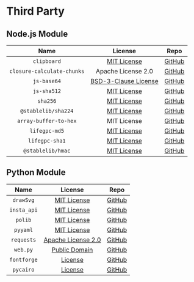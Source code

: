 # Third Party
## Node.js Module
| Name | License | Repo |
|:----:|:-------:|:---------:|
|`clipboard`|[MIT License](https://github.com/zenorocha/clipboard.js/blob/master/LICENSE)|[GitHub](https://github.com/zenorocha/clipboard.js)|
|`closure-calculate-chunks`|Apache License 2.0|[GitHub](https://github.com/ChadKillingsworth/closure-calculate-chunks)|
|`js-base64`|[BSD-3-Clause License](https://github.com/dankogai/js-base64/blob/main/LICENSE.md)|[GitHub](https://github.com/dankogai/js-base64)|
|`js-sha512`|[MIT License](https://github.com/emn178/js-sha512/blob/master/LICENSE.txt)|[GitHub](https://github.com/emn178/js-sha512)|
|`sha256`|[MIT License](https://www.npmjs.com/package/sha256#license)|[GitHub](https://github.com/cryptocoinjs/sha256)|
|`@stablelib/sha224`|[MIT License](https://github.com/StableLib/stablelib/blob/master/packages/sha224/LICENSE)|[GitHub](https://github.com/StableLib/stablelib/tree/master/packages/sha224)|
|`array-buffer-to-hex`|MIT License|[GitHub](https://github.com/LinusU/array-buffer-to-hex)|
|`lifegpc-md5`|[MIT License](https://github.com/lifegpc/lifegpc-md5/blob/master/LICENSE)|[GitHub](https://github.com/lifegpc/lifegpc-md5)|
|`lifegpc-sha1`|[MIT License](https://github.com/lifegpc/lifegpc-sha1/blob/master/LICENSE)|[GitHub](https://github.com/lifegpc/lifegpc-sha1)|
|`@stablelib/hmac`|[MIT License](https://github.com/StableLib/stablelib/blob/master/packages/hmac/LICENSE)|[GitHub](https://github.com/StableLib/stablelib/tree/master/packages/hmac)|
## Python Module
| Name | License | Repo |
|:----:|:-------:|:----:|
|`drawSvg`|[MIT License](https://github.com/cduck/drawSvg/blob/master/LICENSE.txt)|[GitHub](https://github.com/cduck/drawSvg)|
|`insta_api`|[MIT License](https://github.com/orlandodiaz/insta_api/blob/master/LICENSE)|[GitHub](https://github.com/orlandodiaz/insta_api)|
|`polib`|[MIT License](https://github.com/izimobil/polib/blob/master/LICENSE)|[GitHub](https://github.com/izimobil/polib)|
|`pyyaml`|[MIT License](https://github.com/yaml/pyyaml/blob/master/LICENSE)|[GitHub](https://github.com/yaml/pyyaml)|
|`requests`|[Apache License 2.0](https://github.com/psf/requests/blob/master/LICENSE)|[GitHub](https://github.com/psf/requests)|
|`web.py`|[Public Domain](https://github.com/webpy/webpy/blob/master/LICENSE.txt)|[GitHub](https://github.com/webpy/webpy)|
|`fontforge`|[License](https://github.com/fontforge/fontforge/blob/master/LICENSE)|[GitHub](https://github.com/fontforge/fontforge)|
|`pycairo`|[License](https://github.com/pygobject/pycairo/blob/master/COPYING)|[GitHub](https://github.com/pygobject/pycairo)|
